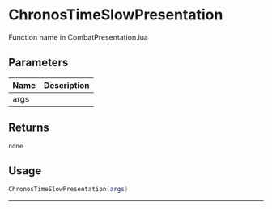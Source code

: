 # ChronosTimeSlowPresentation

Function name in CombatPresentation.lua

## Parameters

| Name | Description |
| ---- | ----------- |
| args |             |

## Returns

`none`

## Usage

```lua
ChronosTimeSlowPresentation(args)
```

---
